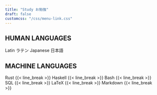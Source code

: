 ```yaml
---
title: "Study お勉強"
draft: false
customcss: "/css/menu-link.css"
---
```


## HUMAN LANGUAGES

Latin ラテン
Japanese 日本語


## MACHINE LANGUAGES
Rust
{{< line_break >}}
Haskell
{{< line_break >}}
Bash
{{< line_break >}}
SQL
{{< line_break >}}
LaTeX
{{< line_break >}}
Markdown
{{< line_break >}}
